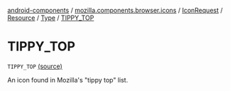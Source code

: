 [android-components](../../../../index.md) / [mozilla.components.browser.icons](../../../index.md) / [IconRequest](../../index.md) / [Resource](../index.md) / [Type](index.md) / [TIPPY_TOP](./-t-i-p-p-y_-t-o-p.md)

# TIPPY_TOP

`TIPPY_TOP` [(source)](https://github.com/mozilla-mobile/android-components/blob/master/components/browser/icons/src/main/java/mozilla/components/browser/icons/IconRequest.kt#L118)

An icon found in Mozilla's "tippy top" list.

